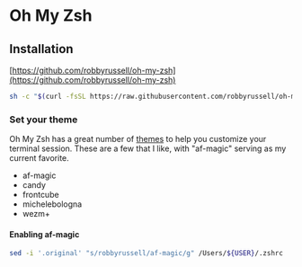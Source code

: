 # Oh My Zsh

## Installation

[https://github.com/robbyrussell/oh-my-zsh](https://github.com/robbyrussell/oh-my-zsh)

```bash
sh -c "$(curl -fsSL https://raw.githubusercontent.com/robbyrussell/oh-my-zsh/master/tools/install.sh)"
```

### Set your theme

Oh My Zsh has a great number of [themes](https://github.com/robbyrussell/oh-my-zsh/wiki/themes) to help you customize your terminal session. These are a few that I like, with "af-magic" serving as my current favorite.

* af-magic
* candy
* frontcube
* michelebologna
* wezm+

#### Enabling af-magic

```bash
sed -i '.original' "s/robbyrussell/af-magic/g" /Users/${USER}/.zshrc
```
